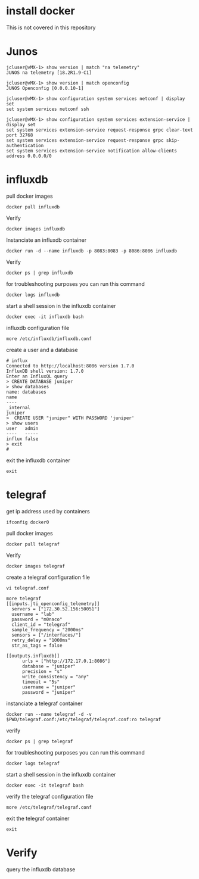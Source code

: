 # install docker

This is not covered in this repository

# Junos
```
jcluser@vMX-1> show version | match "na telemetry"
JUNOS na telemetry [18.2R1.9-C1]
```
```
jcluser@vMX-1> show version | match openconfig
JUNOS Openconfig [0.0.0.10-1]
```
```
jcluser@vMX-1> show configuration system services netconf | display set
set system services netconf ssh
```
```
jcluser@vMX-1> show configuration system services extension-service | display set
set system services extension-service request-response grpc clear-text port 32768
set system services extension-service request-response grpc skip-authentication
set system services extension-service notification allow-clients address 0.0.0.0/0
```

# influxdb

pull docker images 
```
docker pull influxdb
```
Verify
```
docker images influxdb
```
Instanciate an influxdb container
```
docker run -d --name influxdb -p 8083:8083 -p 8086:8086 influxdb
```
Verify
```
docker ps | grep influxdb
```
for troubleshooting purposes you can run this command
```
docker logs influxdb
```
start a shell session in the influxdb container
```
docker exec -it influxdb bash
```
influxdb configuration file
```
more /etc/influxdb/influxdb.conf
```
create a user and a database
```
# influx
Connected to http://localhost:8086 version 1.7.0
InfluxDB shell version: 1.7.0
Enter an InfluxQL query
> CREATE DATABASE juniper
> show databases
name: databases
name
----
_internal
juniper
>  CREATE USER "juniper" WITH PASSWORD 'juniper'
> show users
user   admin
----   -----
influx false
> exit
# 
```
exit the influxdb container
```
exit
```

# telegraf

get ip address used by containers
```
ifconfig docker0
```

pull docker images 
```
docker pull telegraf
```
Verify
```
docker images telegraf
```

create a telegraf configuration file
```
vi telegraf.conf
```
```
more telegraf
[[inputs.jti_openconfig_telemetry]]
  servers = ["172.30.52.156:50051"]
  username = "lab"
  password = "m0naco"
  client_id = "telegraf"
  sample_frequency = "2000ms"
  sensors = ["/interfaces/"]
  retry_delay = "1000ms"
  str_as_tags = false

[[outputs.influxdb]]
      urls = ["http://172.17.0.1:8086"]
      database = "juniper"
      precision = "s"
      write_consistency = "any"
      timeout = "5s"
      username = "juniper"
      password = "juniper"
```
instanciate a telegraf container
```
docker run --name telegraf -d -v $PWD/telegraf.conf:/etc/telegraf/telegraf.conf:ro telegraf
```
verify
```
docker ps | grep telegraf
```
for troubleshooting purposes you can run this command
```
docker logs telegraf
```
start a shell session in the influxdb container
```
docker exec -it telegraf bash
```
verify the telegraf configuration file
```
more /etc/telegraf/telegraf.conf
```
exit the telegraf container
```
exit
```
# Verify

query the influxdb database
```
```


